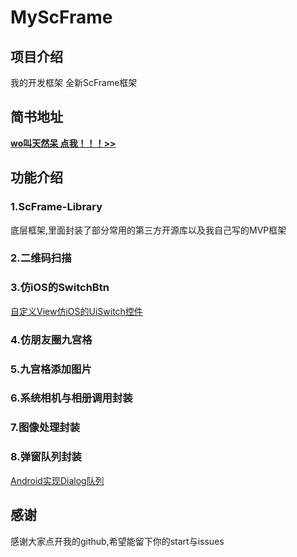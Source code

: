 # MyScFrame

## 项目介绍
我的开发框架
全新ScFrame框架

## 简书地址
**[wo叫天然呆    点我！！！>>](https://www.jianshu.com/u/b55a43d1711d)**



## 功能介绍
### 1.ScFrame-Library
底层框架,里面封装了部分常用的第三方开源库以及我自己写的MVP框架

### 2.二维码扫描
### 3.仿iOS的SwitchBtn
 
[自定义View仿iOS的UiSwitch控件](https://www.jianshu.com/p/c94b9b1dfad6)
### 4.仿朋友圈九宫格
### 5.九宫格添加图片
### 6.系统相机与相册调用封装
### 7.图像处理封装 
### 8.弹窗队列封装
[Android实现Dialog队列](https://www.jianshu.com/p/6ee3b054965a)

## 感谢
感谢大家点开我的github,希望能留下你的start与issues